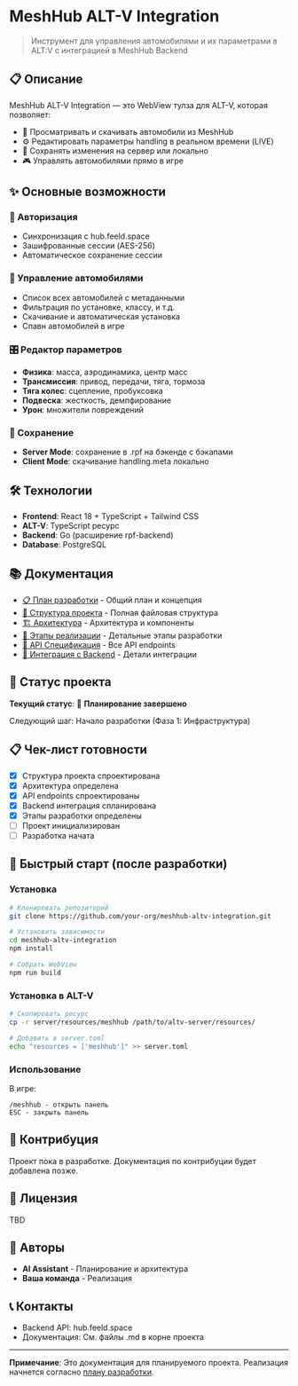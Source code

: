 # MeshHub ALT-V Integration

> Инструмент для управления автомобилями и их параметрами в ALT:V с интеграцией в MeshHub Backend

## 📋 Описание

MeshHub ALT-V Integration — это WebView тулза для ALT-V, которая позволяет:

- 🚗 Просматривать и скачивать автомобили из MeshHub
- ⚙️ Редактировать параметры handling в реальном времени (LIVE)
- 💾 Сохранять изменения на сервер или локально
- 🎮 Управлять автомобилями прямо в игре

## ✨ Основные возможности

### 🔐 Авторизация
- Синхронизация с hub.feeld.space
- Зашифрованные сессии (AES-256)
- Автоматическое сохранение сессии

### 🚙 Управление автомобилями
- Список всех автомобилей с метаданными
- Фильтрация по установке, классу, и т.д.
- Скачивание и автоматическая установка
- Спавн автомобилей в игре

### 🎛️ Редактор параметров
- **Физика**: масса, аэродинамика, центр масс
- **Трансмиссия**: привод, передачи, тяга, тормоза
- **Тяга колес**: сцепление, пробуксовка
- **Подвеска**: жесткость, демпфирование
- **Урон**: множители повреждений

### 💾 Сохранение
- **Server Mode**: сохранение в .rpf на бэкенде с бэкапами
- **Client Mode**: скачивание handling.meta локально

## 🛠️ Технологии

- **Frontend**: React 18 + TypeScript + Tailwind CSS
- **ALT-V**: TypeScript ресурс
- **Backend**: Go (расширение rpf-backend)
- **Database**: PostgreSQL

## 📚 Документация

- [📋 План разработки](./DEVELOPMENT_PLAN.md) - Общий план и концепция
- [📁 Структура проекта](./PROJECT_STRUCTURE.md) - Полная файловая структура
- [🏗️ Архитектура](./ARCHITECTURE.md) - Архитектура и компоненты
- [🚀 Этапы реализации](./IMPLEMENTATION_PHASES.md) - Детальные этапы разработки
- [📡 API Спецификация](./API_SPECIFICATION.md) - Все API endpoints
- [🔌 Интеграция с Backend](./BACKEND_INTEGRATION.md) - Детали интеграции

## 🎯 Статус проекта

**Текущий статус**: 📝 **Планирование завершено**

Следующий шаг: Начало разработки (Фаза 1: Инфраструктура)

## 📋 Чек-лист готовности

- [x] Структура проекта спроектирована
- [x] Архитектура определена
- [x] API endpoints спроектированы
- [x] Backend интеграция спланирована
- [x] Этапы разработки определены
- [ ] Проект инициализирован
- [ ] Разработка начата

## 🚀 Быстрый старт (после разработки)

### Установка

```bash
# Клонировать репозиторий
git clone https://github.com/your-org/meshhub-altv-integration.git

# Установить зависимости
cd meshhub-altv-integration
npm install

# Собрать WebView
npm run build
```

### Установка в ALT-V

```bash
# Скопировать ресурс
cp -r server/resources/meshhub /path/to/altv-server/resources/

# Добавить в server.toml
echo "resources = ['meshhub']" >> server.toml
```

### Использование

В игре:
```
/meshhub - открыть панель
ESC - закрыть панель
```

## 🤝 Контрибуция

Проект пока в разработке. Документация по контрибуции будет добавлена позже.

## 📄 Лицензия

TBD

## 👥 Авторы

- **AI Assistant** - Планирование и архитектура
- **Ваша команда** - Реализация

## 📞 Контакты

- Backend API: hub.feeld.space
- Документация: См. файлы .md в корне проекта

---

**Примечание**: Это документация для планируемого проекта. Реализация начнется согласно [плану разработки](./IMPLEMENTATION_PHASES.md).

